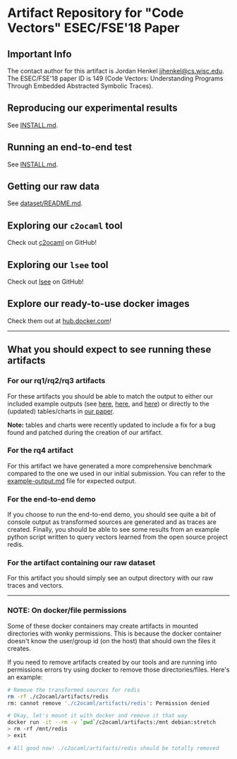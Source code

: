 # Artifact Repository for "Code Vectors" ESEC/FSE'18 Paper

## Important Info

The contact author for this artifact is Jordan Henkel <jjhenkel@cs.wisc.edu>. The ESEC/FSE'18 paper ID is 149 (Code Vectors: Understanding Programs Through Embedded Abstracted Symbolic Traces).

## Reproducing our experimental results

See [INSTALL.md](INSTALL.md).

## Running an end-to-end test

See [INSTALL.md](INSTALL.md).

## Getting our raw data

See [dataset/README.md](dataset/README.md).

## Exploring our `c2ocaml` tool

Check out [c2ocaml](https://github.com/jjhenkel/c2ocaml) on GitHub!

## Exploring our `lsee` tool

Check out [lsee](https://github.com/jjhenkel/lsee) on GitHub!

## Explore our ready-to-use docker images

Check them out at [hub.docker.com](https://hub.docker.com/r/jjhenkel/)!

---

## What you should expect to see running these artifacts

### For our rq1/rq2/rq3 artifacts

For these artifacts you should be able to match the output to either our included
example outputs (see [here](reproduce/rq1/example-output.md), [here](reproduce/rq2/example-output.md), and [here](reproduce/rq3/example-output.md)) or directly to the (updated) tables/charts
in [our paper](#todo).

**Note:** tables and charts were recently updated to include a fix for a bug
found and patched during the creation of our artifact.

### For the rq4 artifact

For this artifact we have generated a more comprehensive benchmark compared to
the one we used in our initial submission. You can refer to the [example-output.md](reproduce/rq4/example-output.md) file
for expected output.

### For the end-to-end demo

If you choose to run the end-to-end demo, you should see quite a bit of console
output as transformed sources are generated and as traces are created. Finally, you
should be able to see some results from an example python script written to query
vectors learned from the open source project redis.

### For the artifact containing our raw dataset

For this artifact you should simply see an output directory with our raw traces
and vectors.

---

### NOTE: On docker/file permissions

Some of these docker containers may create artifacts in mounted directories with wonky permissions. This is because the docker container doesn't know the user/group id (on the host) that should own the files it creates.

If you need to remove artifacts created by our tools and are running into permissions errors try using docker to remove those directories/files. Here's an example:

```bash
# Remove the transformed sources for redis
rm -rf ./c2ocaml/artifacts/redis
rm: cannot remove './c2ocaml/artifacts/redis': Permission denied

# Okay, let's mount it with docker and remove it that way
docker run -it --rm -v `pwd`/c2ocaml/artifacts:/mnt debian:stretch
> rm -rf /mnt/redis
> exit

# All good now! ./c2ocaml/artifacts/redis should be totally removed
```
